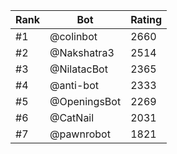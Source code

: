 Rank|Bot|Rating
---|---|---
#1|@colinbot|2660
#2|@Nakshatra3|2514
#3|@NilatacBot|2365
#4|@anti-bot|2333
#5|@OpeningsBot|2269
#6|@CatNail|2031
#7|@pawnrobot|1821

